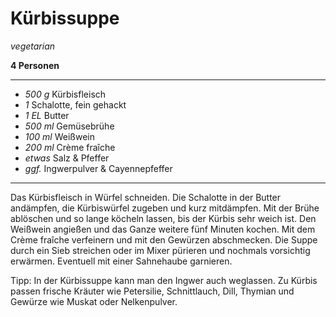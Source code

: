 # Kürbissuppe

*vegetarian*

**4 Personen**

---

- *500 g* Kürbisfleisch
- *1* Schalotte, fein gehackt
- *1 EL* Butter
- *500 ml* Gemüsebrühe
- *100 ml* Weißwein
- *200 ml* Crème fraîche
- *etwas* Salz & Pfeffer
- *ggf.* Ingwerpulver & Cayennepfeffer

---

Das Kürbisfleisch in Würfel schneiden. Die Schalotte in der Butter andämpfen, die Kürbiswürfel zugeben und kurz mitdämpfen. Mit der Brühe ablöschen und so lange köcheln lassen, bis der Kürbis sehr weich ist. Den Weißwein angießen und das Ganze weitere fünf Minuten kochen. Mit dem Crème fraîche verfeinern und mit den Gewürzen abschmecken. Die Suppe durch ein Sieb streichen oder im Mixer pürieren und nochmals vorsichtig erwärmen. Eventuell mit einer Sahnehaube garnieren.

Tipp: In der Kürbissuppe kann man den Ingwer auch weglassen. Zu Kürbis passen frische Kräuter wie Petersilie, Schnittlauch, Dill, Thymian und Gewürze wie Muskat oder Nelkenpulver.
